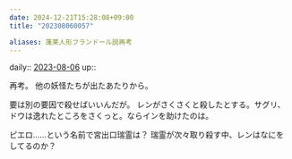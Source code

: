 ```yaml
---
date: 2024-12-21T15:28:08+09:00
title: "202308060057"

aliases: 蓬莱人形フランドール説再考
---
```


daily:: [2023-08-06](/Daily_Note/2023-08-06.md)
up::

再考。
他の妖怪たちが出たあたりから。

要は別の要因で殺せばいいんだが。
レンがさくさくと殺したとする。サグリ、ドウは逸れたところをさくっと。ならインを助けたのは。

ピエロ……という名前で宮出口瑞霊は？
瑞霊が次々取り殺す中、レンはなにをしてるのか？　